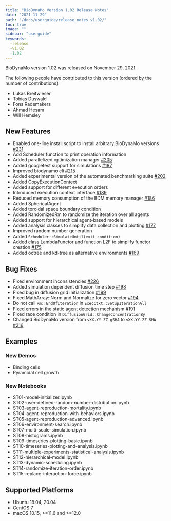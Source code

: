 ```yaml
---
title: "BioDynaMo Version 1.02 Release Notes"
date: "2021-11-29"
path: "/docs/userguide/release_notes_v1.02/"
toc: true
image: ""
sidebar: "userguide"
keywords:
  -release
  -v1.02
  -1.02
---
```


BioDynaMo version 1.02 was released on November 29, 2021.

The following people have contributed to this version
(ordered by the number of contributions):

* Lukas Breitwieser
* Tobias Duswald
* Fons Rademakers
* Ahmad Hesam
* Will Hemsley

## New Features

* Enabled one-line install script to install arbitrary BioDynaMo versions [#231](https://github.com/BioDynaMo/biodynamo/pull/231)
* Add Scheduler function to print operation information
* Added parallelized optimization manager [#205](https://github.com/BioDynaMo/biodynamo/pull/205)
* Added googletest support for simulations [#187](https://github.com/BioDynaMo/biodynamo/pull/187)
* Improved biodynamo cli [#215](https://github.com/BioDynaMo/biodynamo/pull/215)
* Added experimental version of the automated benchmarking suite [#202](https://github.com/BioDynaMo/biodynamo/pull/202)
* Added CopyExecutionContext
* Added support for different execution orders
* Introduced execution context interface [#189](https://github.com/BioDynaMo/biodynamo/pull/189)
* Reduced memory consumption of the BDM memory manager [#186](https://github.com/BioDynaMo/biodynamo/pull/186)
* Added SphericalAgent
* Added toroidal space boundary condition
* Added RandomizedRm to randomize the iteration over all agents
* Added support for hierarchical agent-based models
* Added analysis classes to simplify data collection and plotting [#177](https://github.com/BioDynaMo/biodynamo/pull/177)
* Improved random number generation
* Added `Scheduler::SimulateUntil(exit_condition)`
* Added class LambdaFunctor and function L2F to simplify functor creation [#175](https://github.com/BioDynaMo/biodynamo/pull/175)
* Added octree and kd-tree as alternative environments [#169](https://github.com/BioDynaMo/biodynamo/pull/169)

## Bug Fixes

* Fixed environment inconsistencies [#226](https://github.com/BioDynaMo/biodynamo/pull/226)
* Added simulation dependent diffusion time step [#198](https://github.com/BioDynaMo/biodynamo/pull/198)
* Fixed bug in diffusion grid initialization [#199](https://github.com/BioDynaMo/biodynamo/pull/199)
* Fixed MathArray::Norm and Normalize for zero vector [#194](https://github.com/BioDynaMo/biodynamo/pull/194)
* Do not call `Rm::EndOfIteration` in `ExecCtxt::SetupIterationAll`
* Fixed errors in the static agent detection mechanism [#191](https://github.com/BioDynaMo/biodynamo/pull/191)
* Fixed race condition in `DiffusionGrid::ChangeConcentrationBy`
* Changed BioDynaMo version from `vXX.YY-ZZ-gSHA` to `vXX.YY.ZZ-SHA` [#216](https://github.com/BioDynaMo/biodynamo/pull/216)

## Examples

### New Demos

* Binding cells
* Pyramidal cell growth

### New Notebooks

* ST01-model-initializer.ipynb
* ST02-user-defined-random-number-distribution.ipynb
* ST03-agent-reproduction-mortality.ipynb
* ST04-agent-reproduction-with-behaviors.ipynb
* ST05-agent-reproduction-advanced.ipynb
* ST06-environment-search.ipynb
* ST07-multi-scale-simulation.ipynb
* ST08-histograms.ipynb
* ST09-timeseries-plotting-basic.ipynb
* ST10-timeseries-plotting-and-analysis.ipynb
* ST11-multiple-experiments-statistical-analysis.ipynb
* ST12-hierarchical-model.ipynb
* ST13-dynamic-scheduling.ipynb
* ST14-randomize-iteration-order.ipynb
* ST15-replace-interaction-force.ipynb

## Supported Platforms

*  Ubuntu 18.04, 20.04
*  CentOS 7
*  macOS 10.15, >=11.6 and >=12.0
